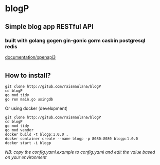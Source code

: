 # blogP
## Simple blog app RESTful API
### built with golang gogen gin-gonic gorm casbin postgresql redis
[documentation/openapi3](https://petstore.swagger.io/?url=https://raw.githubusercontent.com/raismaulana/blogP/main/docs/openapi.yaml)
#
## How to install?
```
git clone http://gitub.com/raismaulana/blogP
cd blogP
go mod tidy
go run main.go usingdb
```
Or using docker (development)
```
git clone http://gitub.com/raismaulana/blogP
cd blogP
go mod tidy
go mod vendor
docker build -t blogp:1.0.0 .
docker container create --name blogp -p 8080:8080 blogp:1.0.0
docker start -i blogp
```
*NB: copy the config.yaml.example to config.yaml and edit the value based on your environment*
